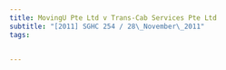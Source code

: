 ```yaml
---
title: MovingU Pte Ltd v Trans-Cab Services Pte Ltd 
subtitle: "[2011] SGHC 254 / 28\_November\_2011"
tags:


---
```


